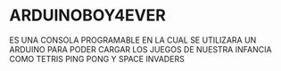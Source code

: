 # ARDUINOBOY4EVER
ES UNA CONSOLA PROGRAMABLE EN LA CUAL SE UTILIZARA UN ARDUINO PARA PODER CARGAR LOS JUEGOS DE NUESTRA INFANCIA COMO TETRIS PING PONG Y SPACE INVADERS
